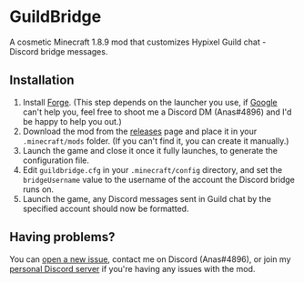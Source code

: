 # GuildBridge
A cosmetic Minecraft 1.8.9 mod that customizes Hypixel Guild chat - Discord bridge messages.

## Installation
1. Install [Forge](https://files.minecraftforge.net/net/minecraftforge/forge/index_1.8.9.html). (This step depends on the launcher you use, if [Google](https://www.google.com/search?q=how+to+install+minecraft+forge) can't help you, feel free to shoot me a Discord DM (Anas#4896) and I'd be happy to help you out.)
2. Download the mod from the [releases](https://github.com/anastarawneh/GuildBridge/releases) page and place it in your `.minecraft/mods` folder. (If you can't find it, you can create it manually.)
3. Launch the game and close it once it fully launches, to generate the configuration file.
4. Edit `guildbridge.cfg` in your `.minecraft/config` directory, and set the `bridgeUsername` value to the username of the account the Discord bridge runs on.
5. Launch the game, any Discord messages sent in Guild chat by the specified account should now be formatted.

## Having problems?
You can [open a new issue](https://github.com/anastarawneh/GuildBridge/issues/new), contact me on Discord (Anas#4896), or join my [personal Discord server](https://discord.gg/n6KX5dR) if you're having any issues with the mod.
